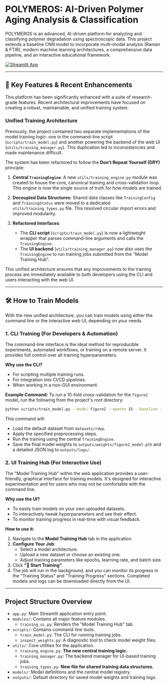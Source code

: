 # POLYMEROS: AI-Driven Polymer Aging Analysis & Classification

POLYMEROS is an advanced, AI-driven platform for analyzing and classifying polymer degradation using spectroscopic data. This project extends a baseline CNN model to incorporate multi-modal analysis (Raman & FTIR), modern machine learning architectures, a comprehensive data pipeline, and an interactive educational framework.

[![Streamlit App](https://static.streamlit.io/badges/streamlit_badge_black_white.svg)](https://huggingface.co/spaces/dev-jas/polymer-aging-ml)

---

## 🚀 Key Features & Recent Enhancements

This platform has been significantly enhanced with a suite of research-grade features. Recent architectural improvements have focused on creating a robust, maintainable, and unified training system.

### Unified Training Architecture

Previously, the project contained two separate implementations of the model training logic: one in the command-line script (`scripts/train_model.py`) and another powering the backend of the web UI (`utils/training_manager.py`). This duplication led to inconsistencies and made maintenance difficult.

The system has been refactored to follow the **Don't Repeat Yourself (DRY)** principle:

1. **Central `TrainingEngine`**: A new `utils/training_engine.py` module was created to house the core, canonical training and cross-validation loop. This engine is now the single source of truth for how models are trained.

2. **Decoupled Data Structures**: Shared data classes like `TrainingConfig` and `TrainingStatus` were moved to a dedicated `utils/training_types.py` file. This resolved circular import errors and improved modularity.

3. **Refactored Interfaces**:
   - The **CLI script** (`scripts/train_model.py`) is now a lightweight wrapper that parses command-line arguments and calls the `TrainingEngine`.
   - The **UI backend** (`utils/training_manager.py`) now also uses the `TrainingEngine` to run training jobs submitted from the "Model Training Hub".

This unified architecture ensures that any improvements to the training process are immediately available to both developers using the CLI and users interacting with the web UI.

---

## 🛠️ How to Train Models

With the new unified architecture, you can train models using either the command line or the interactive web UI, depending on your needs.

### 1. CLI Training (For Developers & Automation)

The command-line interface is the ideal method for reproducible experiments, automated workflows, or training on a remote server. It provides full control over all training hyperparameters.

**Why use the CLI?**

- For scripting multiple training runs.
- For integration into CI/CD pipelines.
- When working in a non-GUI environment.

**Example Command:**
To run a 10-fold cross-validation for the `figure2` model, run the following from the project's root directory:

```bash
python scripts/train_model.py --model figure2 --epochs 15 --baseline --smooth --normalize
```

This command will:

- Load the default dataset from `datasets/rdwp`.
- Apply the specified preprocessing steps.
- Run the training using the central `TrainingEngine`.
- Save the final model weights to `outputs/weights/figure2_model.pth` and a detailed JSON log to `outputs/logs/`.

### 2. UI Training Hub (For Interactive Use)

The "Model Training Hub" within the web application provides a user-friendly, graphical interface for training models. It's designed for interactive experimentation and for users who may not be comfortable with the command line.

**Why use the UI?**

- To easily train models on your own uploaded datasets.
- To interactively tweak hyperparameters and see their effect.
- To monitor training progress in real-time with visual feedback.

**How to use it:**

1. Navigate to the **Model Training Hub** tab in the application.
2. **Configure Your Job**:
   - Select a model architecture.
   - Upload a new dataset or choose an existing one.
   - Adjust training parameters like epochs, learning rate, and batch size.
3. Click **"🚀 Start Training"**.
4. The job will run in the background, and you can monitor its progress in the "Training Status" and "Training Progress" sections. Completed models and logs can be downloaded directly from the UI.

---

## Project Structure Overview

- `app.py`: Main Streamlit application entry point.
- `modules/`: Contains all major feature modules.
  - `training_ui.py`: Renders the "Model Training Hub" tab.
- `scripts/`: Contains command-line tools.
  - `train_model.py`: The CLI for running training jobs.
  - `inspect_weights.py`: A diagnostic tool to check model weight files.
- `utils/`: Core utilities for the application.
  - `training_engine.py`: **The new central training logic.**
  - `training_manager.py`: The backend manager for UI-based training jobs.
  - `training_types.py`: **New file for shared training data structures.**
- `models/`: Model definitions and the central model registry.
- `outputs/`: Default directory for saved model weights and training logs.
